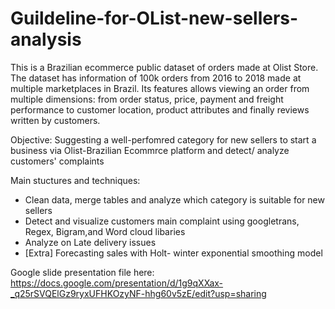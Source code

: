# Guildeline-for-OList-new-sellers-analysis

This is a Brazilian ecommerce public dataset of orders made at Olist Store. The dataset has information of 100k orders from 2016 to 2018 made at multiple marketplaces in Brazil. Its features allows viewing an order from multiple dimensions: from order status, price, payment and freight performance to customer location, product attributes and finally reviews written by customers. 

Objective: Suggesting a well-perfomred category for new sellers to start a business via Olist-Brazilian Ecommrce platform and detect/ analyze customers' complaints

Main stuctures and techniques:
- Clean data, merge tables and analyze which category is suitable for new sellers
- Detect and visualize customers main complaint using googletrans, Regex, Bigram,and Word cloud libaries
- Analyze on Late delivery issues
- [Extra] Forecasting sales with Holt- winter exponential smoothing model

Google slide presentation file here: https://docs.google.com/presentation/d/1g9qXXax-_q25rSVQElGz9ryxUFHKOzyNF-hhg60v5zE/edit?usp=sharing
